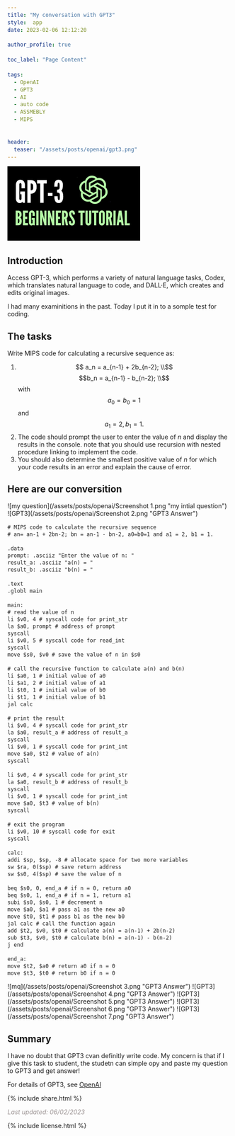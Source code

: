 ```yaml
---
title: "My conversation with GPT3"
style:  app
date: 2023-02-06 12:12:20

author_profile: true

toc_label: "Page Content"

tags:
  - OpenAI
  - GPT3
  - AI
  - auto code
  - ASSMEBLY
  - MIPS
  

header:
  teaser: "/assets/posts/openai/gpt3.png"
---
```

![GPT3 form OpenAI](/assets/posts/openai/gpt3.png)

## Introduction

Access GPT-3, which performs a variety of natural language tasks, Codex, which translates natural language to code, and DALL·E, which creates and edits original images.

I had many examinitions in the past. Today I put it in to a somple test for coding.

## The tasks

Write MIPS code for calculating a recursive sequence as: 
1. $$ a_n = a_{n-1} + 2b_{n-2}; \\$$
   $$b_n = a_{n-1} - b_{n-2}; \\$$
   with $$a_0 = b_0 = 1$$ and $$a_1 = 2, b_1 = 1. $$ 
2. The code should prompt the user to enter the value of $n$ and display the results in the console. note that you should use recursion with nested procedure linking to implement the code.
3. You should also determine the smallest positive value of $n$ for which your code results in an error and explain the cause of error.


## Here are our conversition

![my question](/assets/posts/openai/Screenshot 1.png "my intial question")
![GPT3](/assets/posts/openai/Screenshot 2.png "GPT3 Answer")
    
    # MIPS code to calculate the recursive sequence
    # an= an-1 + 2bn-2; bn = an-1 - bn-2, a0=b0=1 and a1 = 2, b1 = 1.

    .data
    prompt: .asciiz "Enter the value of n: "
    result_a: .asciiz "a(n) = "
    result_b: .asciiz "b(n) = "
    
    .text
    .globl main
    
    main:
    # read the value of n
    li $v0, 4 # syscall code for print_str
    la $a0, prompt # address of prompt
    syscall
    li $v0, 5 # syscall code for read_int
    syscall
    move $s0, $v0 # save the value of n in $s0

    # call the recursive function to calculate a(n) and b(n)
    li $a0, 1 # initial value of a0
    li $a1, 2 # initial value of a1
    li $t0, 1 # initial value of b0
    li $t1, 1 # initial value of b1
    jal calc

    # print the result
    li $v0, 4 # syscall code for print_str
    la $a0, result_a # address of result_a
    syscall
    li $v0, 1 # syscall code for print_int
    move $a0, $t2 # value of a(n)
    syscall

    li $v0, 4 # syscall code for print_str
    la $a0, result_b # address of result_b
    syscall
    li $v0, 1 # syscall code for print_int
    move $a0, $t3 # value of b(n)
    syscall

    # exit the program
    li $v0, 10 # syscall code for exit
    syscall

    calc:
    addi $sp, $sp, -8 # allocate space for two more variables
    sw $ra, 0($sp) # save return address
    sw $s0, 4($sp) # save the value of n

    beq $s0, 0, end_a # if n = 0, return a0
    beq $s0, 1, end_a # if n = 1, return a1
    subi $s0, $s0, 1 # decrement n
    move $a0, $a1 # pass a1 as the new a0
    move $t0, $t1 # pass b1 as the new b0
    jal calc # call the function again
    add $t2, $v0, $t0 # calculate a(n) = a(n-1) + 2b(n-2)
    sub $t3, $v0, $t0 # calculate b(n) = a(n-1) - b(n-2)
    j end

    end_a:
    move $t2, $a0 # return a0 if n = 0
    move $t3, $t0 # return b0 if n = 0
    
![mq](/assets/posts/openai/Screenshot 3.png "GPT3 Answer")
![GPT3](/assets/posts/openai/Screenshot 4.png "GPT3 Answer")
![GPT3](/assets/posts/openai/Screenshot 5.png "GPT3 Answer")
![GPT3](/assets/posts/openai/Screenshot 6.png "GPT3 Answer")
![GPT3](/assets/posts/openai/Screenshot 7.png "GPT3 Answer")

## Summary
I have no doubt that GPT3 cvan definitly write code. My concern is that if I give this task to student, the studetn can simple opy and paste my question to GPT3 and get answer!

For details of GPT3, see [OpenAI](https://openai.com/api/)

<p>
{% include  share.html %}
</p>

<span style="color:#9e9696"><i> Last updated: 06/02/2023</i> </span>

<p>
{% include  license.html %}
</p>